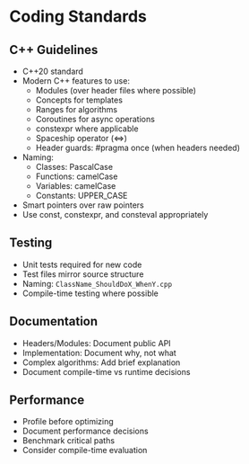# Coding Standards

## C++ Guidelines
- C++20 standard
- Modern C++ features to use:
    - Modules (over header files where possible)
    - Concepts for templates
    - Ranges for algorithms
    - Coroutines for async operations
    - constexpr where applicable
    - Spaceship operator (<=>)
    - Header guards: #pragma once (when headers needed)
- Naming:
    - Classes: PascalCase
    - Functions: camelCase
    - Variables: camelCase
    - Constants: UPPER_CASE
- Smart pointers over raw pointers
- Use const, constexpr, and consteval appropriately

## Testing
- Unit tests required for new code
- Test files mirror source structure
- Naming: `ClassName_ShouldDoX_WhenY.cpp`
- Compile-time testing where possible

## Documentation
- Headers/Modules: Document public API
- Implementation: Document why, not what
- Complex algorithms: Add brief explanation
- Document compile-time vs runtime decisions

## Performance
- Profile before optimizing
- Document performance decisions
- Benchmark critical paths
- Consider compile-time evaluation